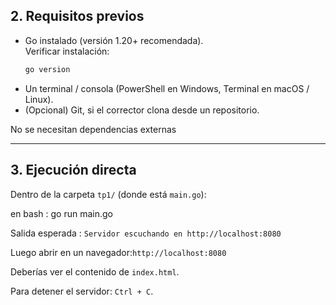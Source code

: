 ## 2. Requisitos previos

- Go instalado (versión 1.20+ recomendada).  
  Verificar instalación:
  ```bash
  go version
  ```
- Un terminal / consola (PowerShell en Windows, Terminal en macOS / Linux).
- (Opcional) Git, si el corrector clona desde un repositorio.

No se necesitan dependencias externas

---

## 3. Ejecución directa 

Dentro de la carpeta `tp1/` (donde está `main.go`):

en bash : go run main.go

Salida esperada : `Servidor escuchando en http://localhost:8080`

Luego abrir en un navegador:`http://localhost:8080`

Deberías ver el contenido de `index.html`.

Para detener el servidor: `Ctrl + C`.
